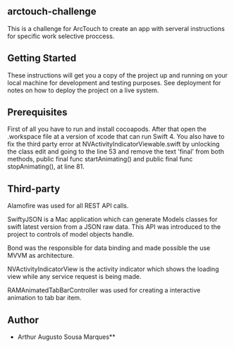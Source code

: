 ## arctouch-challenge

This is a challenge for ArcTouch to create an app with serveral instructions for specific work selective proccess.

## Getting Started

These instructions will get you a copy of the project up and running on your local machine for development and testing purposes. See deployment for notes on how to deploy the project on a live system.

## Prerequisites

First of all you have to run and install cocoapods. After that open the .workspace file at a version of xcode that can run Swift 4. You also have to fix the third party error at NVActivityIndicatorViewable.swift by unlocking the class edit and going to the line 53 and remove the text 'final' from both methods, public final func startAnimating() and public final func stopAnimating(), at line 81.

## Third-party

Alamofire was used for all REST API calls.

SwiftyJSON is a Mac application which can generate Models classes for swift latest version from a JSON raw data. This API was introduced to the project to controls of model objects handle.

Bond was the responsible for data binding and made possible the use MVVM as architecture.

NVActivityIndicatorView is the activity indicator which shows the loading view while any service request is being made.

RAMAnimatedTabBarController was used for creating a interactive animation to tab bar item.

## Author

* Arthur Augusto Sousa Marques**